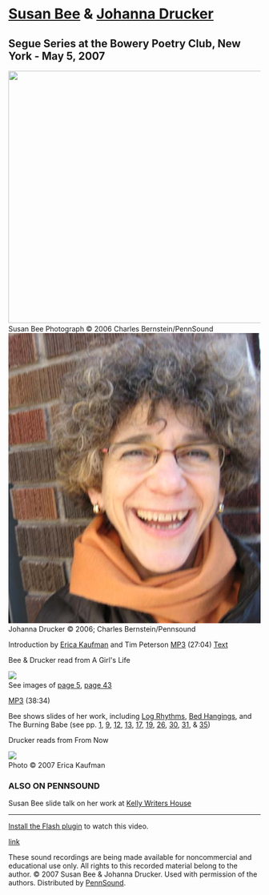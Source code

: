 [Susan Bee](Bee.php) & [Johanna Drucker](Drucker.php)
=====================================================

Segue Series at the Bowery Poetry Club, New York - May 5, 2007
--------------------------------------------------------------

<img src="/static/images/portraits/Bee-Susan_Ch-Bernstein_2007_01.JPG" width="672" height="504" />  
Susan Bee Photograph © 2006 Charles Bernstein/PennSound



<img src="/static/images/portraits/Drucker-Johanna_Ch-Bernstein_11-04-06_NYC.jpg" width="504" height="580" />  
Johanna Drucker © 2006; Charles Bernstein/Pennsound

Introduction by [Erica Kaufman](http://writing.upenn.edu/pennsound/x/Kaufman.html) and Tim Peterson [MP3](http://media.sas.upenn.edu/pennsound/groups/Bee-Drucker/Bee-Susan_Drucker-Johanna_01_Girls-Life_Segue-BPC_5-6-07.mp3) (27:04) [Text](http://segueseries.blogspot.com/2007/05/introduction-for-susan-bee-johanna.html)

Bee & Drucker read from <span class="title">A Girl's Life</span>

[![](http://www.granarybooks.com/books/a_girls_life/cover_sm.jpg)](http://www.granarybooks.com/books/a_girls_life/a_girls_life1.html)  
See images of [page 5](http://epc.buffalo.edu/authors/bee/images/girls-life-p5.jpg), [page 43](http://epc.buffalo.edu/authors/bee/images/girls-life-p43.jpg)

[MP3](http://media.sas.upenn.edu/pennsound/groups/Bee-Drucker/Bee-Susan_Drucker-Johanna_02_Segue-BPC_5-6-07.mp3) (38:34)

Bee shows slides of her work, including <span class="title">[Log Rhythms](http://www.ubu.com/contemp/bb/log_01.html),
[Bed Hangings](http://www.granarybooks.com/books/bed_hangings/bed_hangings1.html), </span>and <span class="title">The
Burning Babe </span>(see pp. [1](http://epc.buffalo.edu/authors/bee/images/babe/Babe-p1-72dpi.JPG),
[9](http://epc.buffalo.edu/authors/bee/images/babe/Babe-p9-72dpi.JPG),
[12](http://epc.buffalo.edu/authors/bee/images/babe/Babe-p12-72dpi.JPG),
[13](http://epc.buffalo.edu/authors/bee/images/babe/Babe-p13-72dpi.JPG),
[17](http://epc.buffalo.edu/authors/bee/images/babe/Babe-p17-72dpi.JPG),
[19](http://epc.buffalo.edu/authors/bee/images/babe/Babe-p19-72dpi.JPG),
[26](http://epc.buffalo.edu/authors/bee/images/babe/Babe-p26-72dpi.jpg),
[30](http://epc.buffalo.edu/authors/bee/images/babe/Babe-p30-72dpi.JPG),
[31](http://epc.buffalo.edu/authors/bee/images/babe/Babe-p31-72dpi.JPG), &
[35](http://epc.buffalo.edu/authors/bee/images/babe/Babe-p35-72dpi.JPG))

Drucker reads from <span class="title">From Now </span>

![](http://farm1.static.flickr.com/207/496120549_4dc8573322.jpg?v=0)  
Photo © 2007 Erica Kaufman

  
  

### ALSO ON PENNSOUND

Susan Bee slide talk on her work at [Kelly Writers House](http://writing.upenn.edu/wh/calendar/1110.php#16)  
  
-------------------------------------------------------------------------------------------------------------

[Install the Flash plugin](http://get.adobe.com/flashplayer/) to watch this video.

[link](http://media.sas.upenn.edu/file/104710)

These sound recordings are being made available for noncommercial and educational use only.
All rights to this recorded material belong to the author. © 2007 Susan Bee & Johanna
Drucker. Used with permission of the authors. Distributed by [PennSound](../index.html).
